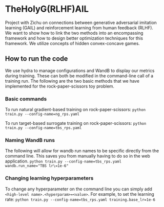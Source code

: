 # TheHolyG(RLHF)AIL
Project with Zichu on connections between generative adversarial imitation learning (GAIL) and reinforcement learning from human feedback (RLHF). We want to show how to link the two methods into an encompassing framework and how to design better optimization techniques for this framework. We utilize concepts of hidden convex-concave games.

## How to run the code
We use hydra to manage configurations and WandB to display our metrics during training. These can both be modified in the command-line call of a training run. The following are the two basic methods that we have implemented for the rock-paper-scissors toy problem.

### Basic commands
To run natural gradient-based training on rock-paper-scissors:
`python train.py --config-name=ng_rps.yaml`

To run target-based surrogate training on rock-paper-scissors:
`python train.py --config-name=tbs_rps.yaml`

### Naming WandB runs
The following will allow for wandb run names to be specific directly from the command line. This saves you from manually having to do so in the web application.
`python train.py --config-name=tbs_rps.yaml wandb.run_name="TBS lr\=1e-6"`

### Changing learning hyperparameters
To change any hyperparameter on the command line you can simply add `<high-level name>.<hyperparam>=<value>`. For example, to set the learning rate:
`python train.py --config-name=tbs_rps.yaml training.base_lr=1e-6`
